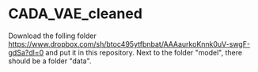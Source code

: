 # CADA_VAE_cleaned

Download the folling folder https://www.dropbox.com/sh/btoc495ytfbnbat/AAAaurkoKnnk0uV-swgF-gdSa?dl=0
and put it in this repository.
Next to the folder "model", there should be a folder "data".